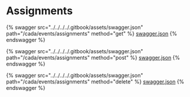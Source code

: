 # Assignments

{% swagger src="../../../../.gitbook/assets/swagger.json" path="/cada/events/assignments" method="get" %}
[swagger.json](../../../../.gitbook/assets/swagger.json)
{% endswagger %}

{% swagger src="../../../../.gitbook/assets/swagger.json" path="/cada/events/assignments" method="post" %}
[swagger.json](../../../../.gitbook/assets/swagger.json)
{% endswagger %}

{% swagger src="../../../../.gitbook/assets/swagger.json" path="/cada/events/assignments" method="delete" %}
[swagger.json](../../../../.gitbook/assets/swagger.json)
{% endswagger %}
